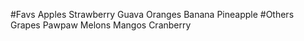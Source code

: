 #Favs
Apples
Strawberry
Guava
Oranges
Banana
Pineapple
#Others
Grapes
Pawpaw
Melons
Mangos
Cranberry
